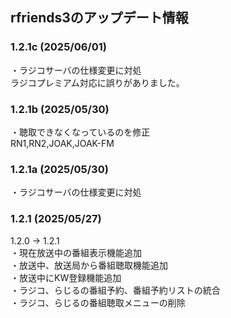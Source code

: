## rfriends3のアップデート情報  
  
### 1.2.1c (2025/06/01)  
  
・ラジコサーバの仕様変更に対処  
ラジコプレミアム対応に誤りがありました。  
  
### 1.2.1b (2025/05/30)  
  
・聴取できなくなっているのを修正  
RN1,RN2,JOAK,JOAK-FM  
  
### 1.2.1a (2025/05/30)  

・ラジコサーバの仕様変更に対処  

### 1.2.1 (2025/05/27)  
  
1.2.0 -> 1.2.1  
・現在放送中の番組表示機能追加  
・放送中、放送局から番組聴取機能追加  
・放送中にKW登録機能追加  
・ラジコ、らじるの番組予約、番組予約リストの統合  
・ラジコ、らじるの番組聴取メニューの削除  
  
